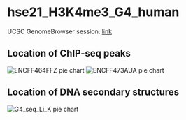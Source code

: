 # hse21_H3K4me3_G4_human

UCSC GenomeBrowser session: [link](http://genome.ucsc.edu/s/paguseva/hse21_H3K4me3_G4_human)

## Location of ChIP-seq peaks

![ENCFF464FFZ pie chart](https://github.com/no-brainer/hse21_H3K4me3_G4_human/raw/master/images/chip_seeker.H3K4me3_H9.ENCFF464FFZ.hg19.filtered.plotAnnoPie.png)
![ENCFF473AUA pie chart](https://github.com/no-brainer/hse21_H3K4me3_G4_human/raw/master/images/chip_seeker.H3K4me3_H9.ENCFF473AUA.hg19.filtered.plotAnnoPie.png)

## Location of DNA secondary structures
![G4_seq_Li_K pie chart](https://github.com/no-brainer/hse21_H3K4me3_G4_human/raw/master/images/chip_seeker.G4_seq_Li_K.plotAnnoPie.png)
